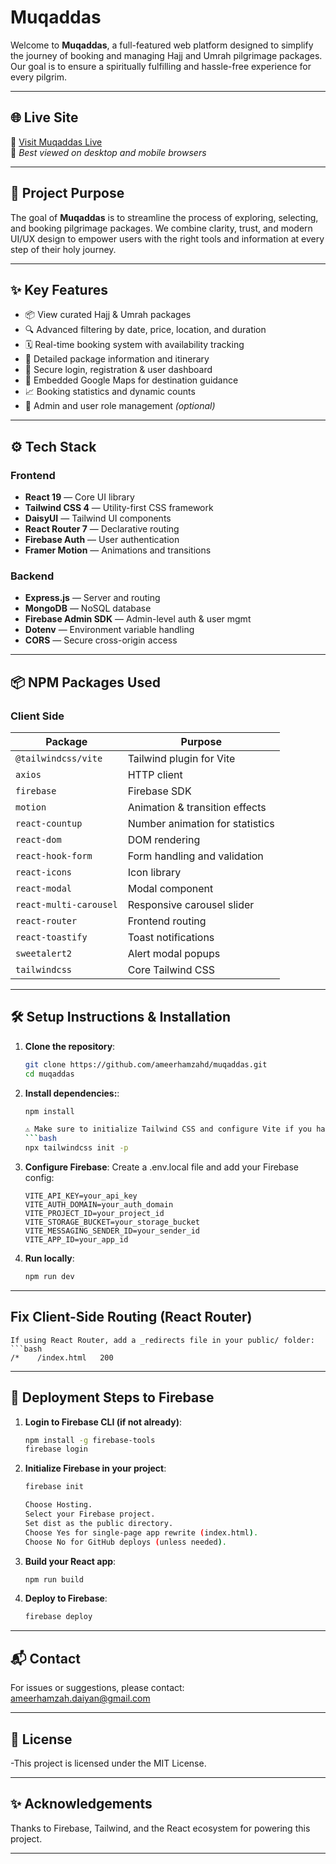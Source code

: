 # Muqaddas

Welcome to **Muqaddas**, a full-featured web platform designed to simplify the journey of booking and managing Hajj and Umrah pilgrimage packages. Our goal is to ensure a spiritually fulfilling and hassle-free experience for every pilgrim.

---

## 🌐 Live Site

🔗 [Visit Muqaddas Live](https://safar-e-muqaddas.web.app)  
📌 *Best viewed on desktop and mobile browsers*

---

## 🎯 Project Purpose

The goal of **Muqaddas** is to streamline the process of exploring, selecting, and booking pilgrimage packages. We combine clarity, trust, and modern UI/UX design to empower users with the right tools and information at every step of their holy journey.

---

## ✨ Key Features

- 📦 View curated Hajj & Umrah packages
- 🔍 Advanced filtering by date, price, location, and duration
- 🗓️ Real-time booking system with availability tracking
- 🧾 Detailed package information and itinerary
- 👤 Secure login, registration & user dashboard
- 📍 Embedded Google Maps for destination guidance
- 📈 Booking statistics and dynamic counts
- 🔐 Admin and user role management *(optional)*

---

## ⚙️ Tech Stack

### Frontend

- **React 19** — Core UI library
- **Tailwind CSS 4** — Utility-first CSS framework
- **DaisyUI** — Tailwind UI components
- **React Router 7** — Declarative routing
- **Firebase Auth** — User authentication
- **Framer Motion** — Animations and transitions

### Backend

- **Express.js** — Server and routing
- **MongoDB** — NoSQL database
- **Firebase Admin SDK** — Admin-level auth & user mgmt
- **Dotenv** — Environment variable handling
- **CORS** — Secure cross-origin access

---

## 📦 NPM Packages Used

### Client Side

| Package               | Purpose                            |
|-----------------------|------------------------------------|
| `@tailwindcss/vite`   | Tailwind plugin for Vite           |
| `axios`               | HTTP client                        |
| `firebase`            | Firebase SDK                       |
| `motion`              | Animation & transition effects     |
| `react-countup`       | Number animation for statistics    |
| `react-dom`           | DOM rendering                      |
| `react-hook-form`     | Form handling and validation       |
| `react-icons`         | Icon library                       |
| `react-modal`         | Modal component                    |
| `react-multi-carousel`| Responsive carousel slider         |
| `react-router`        | Frontend routing                   |
| `react-toastify`      | Toast notifications                |
| `sweetalert2`         | Alert modal popups                 |
| `tailwindcss`         | Core Tailwind CSS                  |

---

## 🛠️ Setup Instructions & Installation

1. **Clone the repository**:
   ```bash
   git clone https://github.com/ameerhamzahd/muqaddas.git
   cd muqaddas


2. **Install dependencies:**:
    ```bash
    npm install

    ⚠️ Make sure to initialize Tailwind CSS and configure Vite if you haven’t already. For example, after installing, run:
    ```bash
    npx tailwindcss init -p

3. **Configure Firebase**:
    Create a .env.local file and add your Firebase config:
    ```env
    VITE_API_KEY=your_api_key
    VITE_AUTH_DOMAIN=your_auth_domain
    VITE_PROJECT_ID=your_project_id
    VITE_STORAGE_BUCKET=your_storage_bucket
    VITE_MESSAGING_SENDER_ID=your_sender_id
    VITE_APP_ID=your_app_id

4. **Run locally**:
    ```bash
    npm run dev

---

## Fix Client-Side Routing (React Router)
    If using React Router, add a _redirects file in your public/ folder:
    ```bash
    /*    /index.html   200

---

## 🚀 Deployment Steps to Firebase

1. **Login to Firebase CLI (if not already)**:
    ```bash
    npm install -g firebase-tools
    firebase login

2. **Initialize Firebase in your project**:
    ```bash
    firebase init

    Choose Hosting.
    Select your Firebase project.
    Set dist as the public directory.
    Choose Yes for single-page app rewrite (index.html).
    Choose No for GitHub deploys (unless needed).

3. **Build your React app**:
    ```bash
    npm run build

4. **Deploy to Firebase**:
    ```bash
    firebase deploy

---

## 📬 Contact

For issues or suggestions, please contact: ameerhamzah.daiyan@gmail.com

---

## 📄 License

-This project is licensed under the MIT License.

---

## ✨ Acknowledgements

Thanks to Firebase, Tailwind, and the React ecosystem for powering this project.

---

